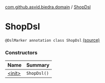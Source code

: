 [com.github.asvid.biedra.domain](../index.md) / [ShopDsl](./index.md)

# ShopDsl

`@DslMarker annotation class ShopDsl` [(source)](https://github.com/asvid/GdzieTaBiedra/tree/master/domain/src/main/java/com/github/asvid/biedra/domain/Shop.kt#L26)

### Constructors

| Name | Summary |
|---|---|
| [&lt;init&gt;](-init-.md) | `ShopDsl()` |
